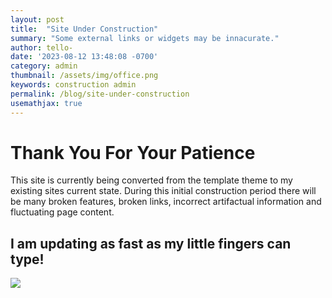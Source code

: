 ```yaml
---
layout: post
title:  "Site Under Construction"
summary: "Some external links or widgets may be innacurate."
author: tello-
date: '2023-08-12 13:48:08 -0700'
category: admin
thumbnail: /assets/img/office.png
keywords: construction admin
permalink: /blog/site-under-construction
usemathjax: true
---
```



# Thank You For Your Patience

<p> This site is currently being converted from the template theme to my existing sites current state. During this initial construction period there will be many broken features, broken links, incorrect artifactual information and fluctuating page content.</p>

## I am updating as fast as my little fingers can type!

![][cat_typing]



[cat_typing]: ../assets/img/cat-typing-gif.gif